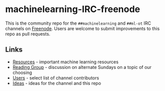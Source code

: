 # machinelearning-IRC-freenode
This is the community repo for the `##machinelearning` and `##ml-ot` IRC channels on [Freenode](https://freenode.net/). Users are welcome to submit improvements to this repo as pull requests.

<!-- Backups of ##machinelearning channel Topic:

2017-05-05:
Machine Learning | No small talk. Offtopic chat only in ##ml-ot | Software: http://mloss.org http://j.mp/ML-sw http://j.mp/DL-sw http://jmlr.org/mloss | Video: http://j.mp/SU-ML-YT http://j.mp/ML-videos | Q&A: http://j.mp/StEx-stats http://j.mp/StEx-DSci | Forum: http://j.mp/redditML | Paper: http://j.mp/arxivML | See: #ai ##AGI ##nlp #nupic #pydata #scikit-learn ##statistics #tensorflow

2017-05-06:
Machine Learning | No small talk. No public logging. Offtopic chat only in ##ml-ot | See channel home page and Reading Group: https://github.com/p-i-/machinelearning-IRC-freenode/blob/master/README.md | Related channels: #ai ##AGI ##nlp #nupic #pydata #scikit-learn ##statistics #tensorflow
-->

## Links
* [Resources](resources.md) - important machine learning resources
* [Reading Group](ReadingGroup/README.md) - discussion on alternate Sundays on a topic of our choosing
* [Users](users.md) - select list of channel contributors
* [Ideas](ideas.md) - ideas for the channel and this repo
